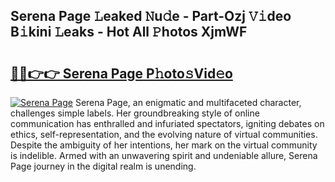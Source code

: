 ## Serena Page 𝙻eaked 𝙽u𝚍e - Part-Ozj 𝚅𝚒deo B𝚒kini 𝙻eaks - Hot All 𝙿hotos XjmWF

# <h2><a href="http://ld3w7v.urlbe.top/?page=Serena+Page">🔗🔗👉👉 Serena Page P𝚑oto𝚜Vid𝚎o</a></h2>

[![Serena Page](https://i.imgur.com/eBuTRDB.gif)](http://ld3w7v.urlbe.top/?page=Serena+Page)
Serena Page, an enigmatic and multifaceted character, challenges simple labels. Her groundbreaking style of online communication has enthralled and infuriated spectators, igniting debates on ethics, self-representation, and the evolving nature of virtual communities. Despite the ambiguity of her intentions, her mark on the virtual community is indelible. Armed with an unwavering spirit and undeniable allure, Serena Page journey in the digital realm is unending.
